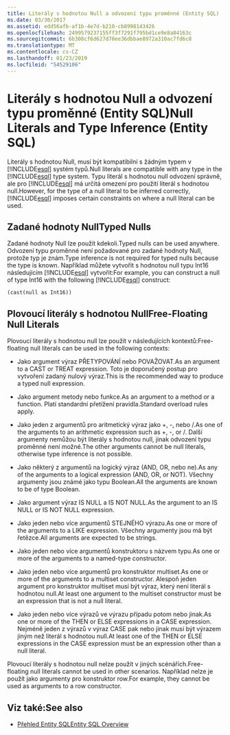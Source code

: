 ```yaml
---
title: Literály s hodnotou Null a odvození typu proměnné (Entity SQL)
ms.date: 03/30/2017
ms.assetid: edd56afb-af1b-4e7d-b210-cb8998143426
ms.openlocfilehash: 2499579237155ff3f7291f795bd1ce9e8a84163c
ms.sourcegitcommit: 6b308cf6d627d78ee36dbbae8972a310ac7fd6c8
ms.translationtype: MT
ms.contentlocale: cs-CZ
ms.lasthandoff: 01/23/2019
ms.locfileid: "54529106"
---
```

# <a name="null-literals-and-type-inference-entity-sql"></a><span data-ttu-id="51362-102">Literály s hodnotou Null a odvození typu proměnné (Entity SQL)</span><span class="sxs-lookup"><span data-stu-id="51362-102">Null Literals and Type Inference (Entity SQL)</span></span>
<span data-ttu-id="51362-103">Literály s hodnotou Null, musí být kompatibilní s žádným typem v [!INCLUDE[esql](../../../../../../includes/esql-md.md)] systém typů.</span><span class="sxs-lookup"><span data-stu-id="51362-103">Null literals are compatible with any type in the [!INCLUDE[esql](../../../../../../includes/esql-md.md)] type system.</span></span> <span data-ttu-id="51362-104">Typu literál s hodnotou null odvození správně, ale pro [!INCLUDE[esql](../../../../../../includes/esql-md.md)] má určitá omezení pro použití literál s hodnotou null.</span><span class="sxs-lookup"><span data-stu-id="51362-104">However, for the type of a null literal to be inferred correctly, [!INCLUDE[esql](../../../../../../includes/esql-md.md)] imposes certain constraints on where a null literal can be used.</span></span>  
  
## <a name="typed-nulls"></a><span data-ttu-id="51362-105">Zadané hodnoty Null</span><span class="sxs-lookup"><span data-stu-id="51362-105">Typed Nulls</span></span>  
 <span data-ttu-id="51362-106">Zadané hodnoty Null lze použít kdekoli.</span><span class="sxs-lookup"><span data-stu-id="51362-106">Typed nulls can be used anywhere.</span></span> <span data-ttu-id="51362-107">Odvození typu proměnné není požadované pro zadané hodnoty Null, protože typ je znám.</span><span class="sxs-lookup"><span data-stu-id="51362-107">Type inference is not required for typed nulls because the type is known.</span></span> <span data-ttu-id="51362-108">Například můžete vytvořit s hodnotou null typu Int16 následujícím [!INCLUDE[esql](../../../../../../includes/esql-md.md)] vytvořit:</span><span class="sxs-lookup"><span data-stu-id="51362-108">For example, you can construct a null of type Int16 with the following [!INCLUDE[esql](../../../../../../includes/esql-md.md)] construct:</span></span>  
  
 `(cast(null as Int16))`  
  
## <a name="free-floating-null-literals"></a><span data-ttu-id="51362-109">Plovoucí literály s hodnotou Null</span><span class="sxs-lookup"><span data-stu-id="51362-109">Free-Floating Null Literals</span></span>  
 <span data-ttu-id="51362-110">Plovoucí literály s hodnotou null lze použít v následujících kontextů:</span><span class="sxs-lookup"><span data-stu-id="51362-110">Free-floating null literals can be used in the following contexts:</span></span>  
  
-   <span data-ttu-id="51362-111">Jako argument výraz PŘETYPOVÁNÍ nebo POVAŽOVAT.</span><span class="sxs-lookup"><span data-stu-id="51362-111">As an argument to a CAST or TREAT expression.</span></span> <span data-ttu-id="51362-112">Toto je doporučený postup pro vytvoření zadaný nulový výraz.</span><span class="sxs-lookup"><span data-stu-id="51362-112">This is the recommended way to produce a typed null expression.</span></span>  
  
-   <span data-ttu-id="51362-113">Jako argument metody nebo funkce.</span><span class="sxs-lookup"><span data-stu-id="51362-113">As an argument to a method or a function.</span></span> <span data-ttu-id="51362-114">Platí standardní přetížení pravidla.</span><span class="sxs-lookup"><span data-stu-id="51362-114">Standard overload rules apply.</span></span>  
  
-   <span data-ttu-id="51362-115">Jako jeden z argumentů pro aritmetický výraz jako +, -, nebo /.</span><span class="sxs-lookup"><span data-stu-id="51362-115">As one of the arguments to an arithmetic expression such as +, -, or /.</span></span> <span data-ttu-id="51362-116">Další argumenty nemůžou být literály s hodnotou null, jinak odvození typu proměnné není možné.</span><span class="sxs-lookup"><span data-stu-id="51362-116">The other arguments cannot be null literals, otherwise type inference is not possible.</span></span>  
  
-   <span data-ttu-id="51362-117">Jako některý z argumentů na logický výraz (AND, OR, nebo ne).</span><span class="sxs-lookup"><span data-stu-id="51362-117">As any of the arguments to a logical expression (AND, OR, or NOT).</span></span> <span data-ttu-id="51362-118">Všechny argumenty jsou známé jako typu Boolean.</span><span class="sxs-lookup"><span data-stu-id="51362-118">All the arguments are known to be of type Boolean.</span></span>  
  
-   <span data-ttu-id="51362-119">Jako argument výraz IS NULL a IS NOT NULL.</span><span class="sxs-lookup"><span data-stu-id="51362-119">As the argument to an IS NULL or IS NOT NULL expression.</span></span>  
  
-   <span data-ttu-id="51362-120">Jako jeden nebo více argumentů STEJNÉHO výrazu.</span><span class="sxs-lookup"><span data-stu-id="51362-120">As one or more of the arguments to a LIKE expression.</span></span> <span data-ttu-id="51362-121">Všechny argumenty jsou má být řetězce.</span><span class="sxs-lookup"><span data-stu-id="51362-121">All arguments are expected to be strings.</span></span>  
  
-   <span data-ttu-id="51362-122">Jako jeden nebo více argumentů konstruktoru s názvem typu.</span><span class="sxs-lookup"><span data-stu-id="51362-122">As one or more of the arguments to a named-type constructor.</span></span>  
  
-   <span data-ttu-id="51362-123">Jako jeden nebo více argumentů pro konstruktor multiset.</span><span class="sxs-lookup"><span data-stu-id="51362-123">As one or more of the arguments to a multiset constructor.</span></span> <span data-ttu-id="51362-124">Alespoň jeden argument pro konstruktor multiset musí být výraz, který není literál s hodnotou null.</span><span class="sxs-lookup"><span data-stu-id="51362-124">At least one argument to the multiset constructor must be an expression that is not a null literal.</span></span>  
  
-   <span data-ttu-id="51362-125">Jako jeden nebo více výrazů ve výrazu případu potom nebo jinak.</span><span class="sxs-lookup"><span data-stu-id="51362-125">As one or more of the THEN or ELSE expressions in a CASE expression.</span></span> <span data-ttu-id="51362-126">Nejméně jeden z výrazů v výraz CASE pak nebo jinak musí být výrazem jiným než literál s hodnotou null.</span><span class="sxs-lookup"><span data-stu-id="51362-126">At least one of the THEN or ELSE expressions in the CASE expression must be an expression other than a null literal.</span></span>  
  
 <span data-ttu-id="51362-127">Plovoucí literály s hodnotou null nelze použít v jiných scénářích.</span><span class="sxs-lookup"><span data-stu-id="51362-127">Free-floating null literals cannot be used in other scenarios.</span></span> <span data-ttu-id="51362-128">Například nelze je použít jako argumenty pro konstruktor row.</span><span class="sxs-lookup"><span data-stu-id="51362-128">For example,  they cannot be used as arguments to a row constructor.</span></span>  
  
## <a name="see-also"></a><span data-ttu-id="51362-129">Viz také:</span><span class="sxs-lookup"><span data-stu-id="51362-129">See also</span></span>
- [<span data-ttu-id="51362-130">Přehled Entity SQL</span><span class="sxs-lookup"><span data-stu-id="51362-130">Entity SQL Overview</span></span>](../../../../../../docs/framework/data/adonet/ef/language-reference/entity-sql-overview.md)
